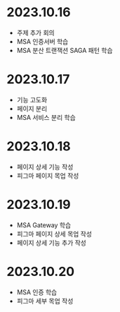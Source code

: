 # 2023.10.16
- 주제 추가 회의
- MSA 인증서버 학습
- MSA 분산 트랜잭션 SAGA 패턴 학습

# 2023.10.17
- 기능 고도화
- 페이지 분리
- MSA 서비스 분리 학습

# 2023.10.18
- 페이지 상세 기능 작성
- 피그마 페이지 목업 작성

# 2023.10.19
- MSA Gateway 학습
- 피그마 페이지 상세 목업 작성
- 페이지 상세 기능 추가 작성

# 2023.10.20
- MSA 인증 학습
- 피그마 세부 목업 작성
